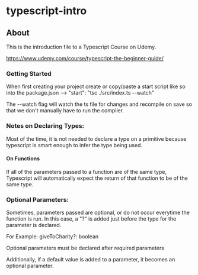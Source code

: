# typescript-intro

## About

This is the introduction file to a Typescript Course on Udemy.

https://www.udemy.com/course/typescript-the-beginner-guide/

### Getting Started

When first creating your project create or copy/paste a start script like so into the package.json --> "start": "tsc ./src/index.ts --watch"

The --watch flag will watch the ts file for changes and recompile on save so that we don't manually have to run the compiler.

### Notes on Declaring Types:

Most of the time, it is not needed to declare a type on a primitive because typescript is smart enough to infer the type being used.

#### On Functions

If all of the parameters passed to a function are of the same type, Typescript will automatically expect the return of that function to be of the same type.

### Optional Parameters:

Sometimes, parameters passed are optional, or do not occur everytime the function is run. In this case, a "?" is added just before the type for the parameter is declared.

For Example:
giveToCharity?: boolean

Optional parameters must be declared after required parameters

Additionally, if a default value is added to a parameter, it becomes an optional parameter.
